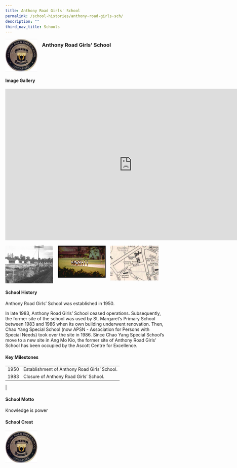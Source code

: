 ```yaml
---
title: Anthony Road Girls' School
permalink: /school-histories/anthony-road-girls-sch/
description: ""
third_nav_title: Schools
---
```

<img align="left" style="width:20%;margin-right:15px;" src="/images/anthonyroadgirlssch1.jpg">

### **Anthony Road Girls’ School**

<br clear="left">

#### **Image Gallery**
<iframe allowfullscreen="true" height="479" width="800" frameborder="0" src="https://docs.google.com/presentation/d/e/2PACX-1vRPOhTMV_wWdy2Lzse95eW1iq_dtv6BgtD_YTT4ReB0A6ypZJGmic4YZr5VtvAo9DUxxHX-zUFRXSxA/embed?start=false&amp;loop=true&amp;delayms=5000"></iframe>
<p><a href="https://d1yxymztqoj7qn.amplifyapp.com/images/anthonyroadgirlssch2.jpg">  
<img align="left" style="width:30%;margin-right:15px;" src="/images/anthonyroadgirlssch2.jpg">
</a></p>

<p><a href="https://d1yxymztqoj7qn.amplifyapp.com/images/anthonyroadgirlssch3.jpg">  
<img align="left" style="width:30%;margin-right:15px;" src="/images/anthonyroadgirlssch3.jpg">
</a></p>

<p><a href="https://d1yxymztqoj7qn.amplifyapp.com/images/anthonyroadgirlssch4.jpg">  
<img align="left" style="width:30%;margin-right:15px;" src="/images/anthonyroadgirlssch4.jpg">
</a></p>

<br clear="left">

#### **School History**
Anthony Road Girls’ School was established in 1950.  
  
In late 1983, Anthony Road Girls’ School ceased operations. Subsequently, the former site of the school was used by St. Margaret’s Primary School between 1983 and 1986 when its own building underwent renovation. Then, Chao Yang Special School (now APSN - Association for Persons with Special Needs) took over the site in 1986. Since Chao Yang Special School’s move to a new site in Ang Mo Kio, the former site of Anthony Road Girls’ School has been occupied by the Ascott Centre for Excellence.

#### **Key Milestones**

|  |  |
|:---:|---|
| 1950 | Establishment of Anthony Road Girls’ School. |
| 1983 | Closure of Anthony Road Girls’ School. |
|

#### **School Motto**
Knowledge is power

#### **School Crest**
<img align="left" style="width:20%;margin-right:15px;" src="/images/anthonyroadgirlssch1.jpg">

<br clear="left">
